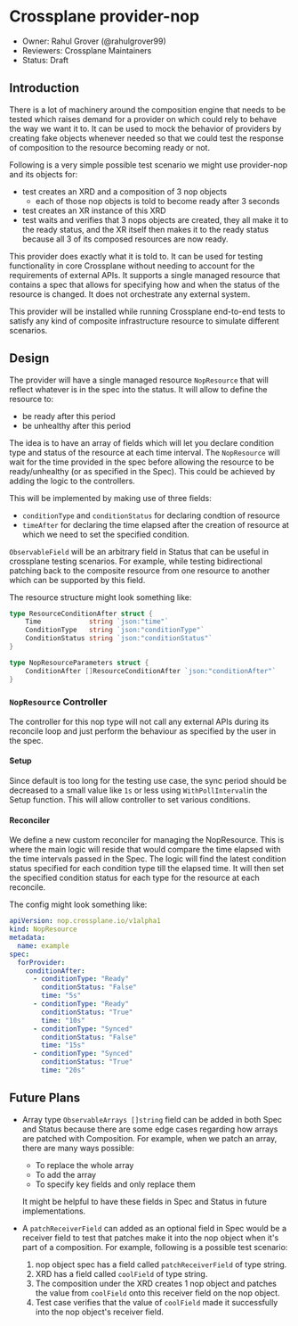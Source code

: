 # Crossplane provider-nop

* Owner: Rahul Grover (@rahulgrover99)
* Reviewers: Crossplane Maintainers
* Status: Draft

## Introduction

There is a lot of machinery around the composition engine that needs to be
tested which raises demand for a provider on which could rely to behave the way
we want it to. It can be used to mock the behavior of providers by creating fake
objects whenever needed so that we could test the response of composition to the
resource becoming ready or not. 

Following is a very simple possible test scenario we might use provider-nop and
its objects for:
- test creates an XRD and a composition of 3 nop objects
  - each of those nop objects is told to become ready after 3 seconds
- test creates an XR instance of this XRD
- test waits and verifies that 3 nops objects are created, they all make it to
  the ready status, and the XR itself then makes it to the ready status because
all 3 of its composed resources are now ready.

This provider does exactly what it is told to. It can be used for testing
functionality in core Crossplane without needing to account for the requirements
of external APIs. It supports a single managed resource that contains a spec
that allows for specifying how and when the status of the resource is changed.
It does not orchestrate any external system. 

This provider will be installed while running Crossplane end-to-end tests to
satisfy any kind of composite infrastructure resource to simulate different
scenarios. 

## Design

The provider will have a single managed resource `NopResource` that will reflect
whatever is in the spec into the status. It will allow to define the resource
to:
- be ready after this period
- be unhealthy after this period

The idea is to have an array of fields which will let you declare condition type
and status of the resource at each time interval. The `NopResource` will wait
for the time provided in the spec before allowing the resource to be
ready/unhealthy (or as specified in the Spec). This could be achieved by adding
the logic to the controllers. 

This will be implemented by making use of three fields:
- `conditionType` and `conditionStatus` for declaring condtion of resource
- `timeAfter` for declaring the time elapsed after the creation of resource at
  which we need to set the specified condition.

`ObservableField` will be an arbitrary field in Status that can be useful in
crossplane testing scenarios. For example, while testing bidirectional patching
back to the composite resource from one resource to another which can be
supported by this field. 

The resource structure might look something like: 
```go 
type ResourceConditionAfter struct {
	Time            string `json:"time"`
	ConditionType   string `json:"conditionType"`
	ConditionStatus string `json:"conditionStatus"`
}

type NopResourceParameters struct {
	ConditionAfter []ResourceConditionAfter `json:"conditionAfter"`
}
```

### `NopResource` Controller

The controller for this nop type will not call any external APIs during its
reconcile loop and just perform the behaviour as specified by the user in the
spec. 

#### Setup 
Since default is too long for the testing use case, the sync period
should be decreased to a small value like `1s` or less using
`WithPollInterval`in the Setup function. This will allow controller to set
various conditions.

#### Reconciler
We define a new custom reconciler for managing the NopResource.
This is where the main logic will reside that would compare the time elapsed
with the time intervals passed in the Spec. The logic will find the latest
condition status specified for each condition type till the elapsed time. It
will then set the specified condition status for each type for the resource
at each reconcile.

The config might look something like:

```yaml 
apiVersion: nop.crossplane.io/v1alpha1
kind: NopResource
metadata:
  name: example
spec:
  forProvider:
    conditionAfter:
      - conditionType: "Ready"
        conditionStatus: "False"
        time: "5s"
      - conditionType: "Ready"
        conditionStatus: "True"
        time: "10s"
      - conditionType: "Synced"
        conditionStatus: "False"
        time: "15s"
      - conditionType: "Synced"
        conditionStatus: "True"
        time: "20s"
```

## Future Plans
- Array type `ObservableArrays []string` field can be added in both Spec and
  Status because there are some edge cases regarding how arrays are patched with
Composition. For example, when we patch an array, there are many ways possible:
    - To replace the whole array
    - To add the array
    - To specify key fields and only replace them

  It might be helpful to have these fields in Spec and Status in future
implementations.

- A `patchReceiverField` can added as an optional field in Spec would be a
  receiver field to test that patches make it into the nop object when it's part
of a composition. For example, following is a possible test scenario:
  1. nop object spec has a field called `patchReceiverField` of type string.
  2. XRD has a field called `coolField` of type string.
  3. The composition under the XRD creates 1 nop object and patches the value
from `coolField` onto this receiver field on the nop object.
  4. Test case verifies that the value of `coolField` made it successfully into
the nop object's receiver field.
